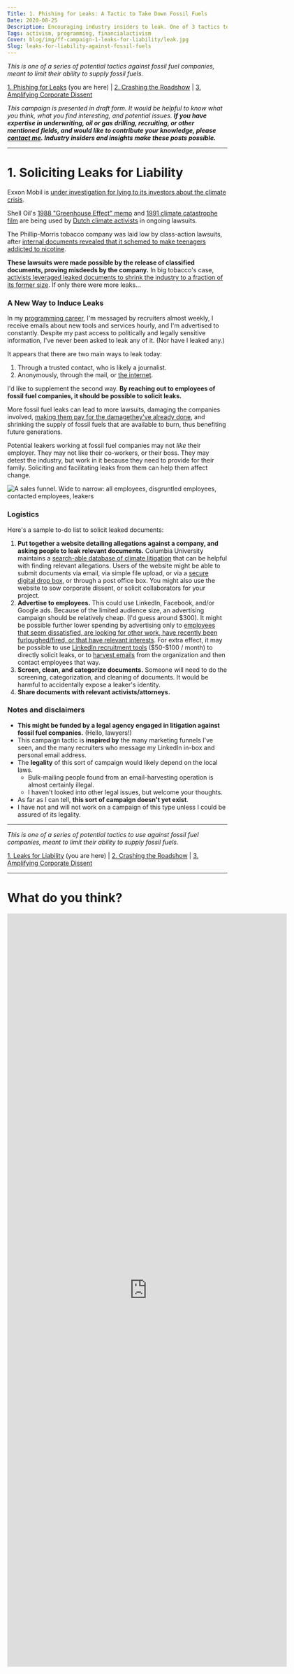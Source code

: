 ```yaml
---
Title: 1. Phishing for Leaks: A Tactic to Take Down Fossil Fuels
Date: 2020-08-25
Description: Encouraging industry insiders to leak. One of 3 tactics to take down fossil fuels.
Tags: activism, programming, financialactivism
Cover: blog/img/ff-campaign-1-leaks-for-liability/leak.jpg
Slug: leaks-for-liability-against-fossil-fuels
---
```


_This is one of a series of potential tactics against fossil fuel companies, meant to limit their ability to supply fossil fuels._

[1. Phishing for Leaks](./leaks-for-liability-against-fossil-fuels) (you are here) | [2. Crashing the Roadshow](./crash-the-roadshow-against-fossil-fuels) | [3. Amplifying Corporate Dissent](./amplifying-corporate-dissent-against-fossil-fuels)

_This campaign is presented in draft form. It would be helpful to know what you think, what you find interesting, and potential issues. **If you have expertise in underwriting, oil or gas drilling, recruiting, or other mentioned fields, and would like to contribute your knowledge, please [contact me](#survey). Industry insiders and insights make these posts possible.**_

---

# 1. Soliciting Leaks for Liability

Exxon Mobil is [under investigation for lying to its investors about the climate crisis](https://www.mass.gov/lists/attorney-generals-office-exxon-investigation).

Shell Oil's [1988 &quot;Greenhouse Effect&quot; memo](https://climateinvestigations.org/shell-oil-climate-documents/) and [1991 climate catastrophe film](https://thecorrespondent.com/6286/if-shell-knew-climate-change-was-dire-25-years-ago-why-still-business-as-usual-today/692773774-4d15b476) are being used by [Dutch climate activists](https://www.theguardian.com/environment/2018/apr/04/friends-of-the-earth-threatens-to-sue-shell-over-climate-change-contributions) in ongoing lawsuits.

The Phillip-Morris tobacco company was laid low by class-action lawsuits, after [internal documents revealed that it schemed to make teenagers addicted to nicotine](https://theoutline.com/post/4382/big-tobacco-knew-way-more-about-addiction-than-it-let-on).

**These lawsuits were made possible by the release of classified documents, proving misdeeds by the company.** In big tobacco's case, [activists leveraged leaked documents to shrink the industry to a fraction of its former size](https://en.wikipedia.org/wiki/Tobacco_Master_Settlement_Agreement). If only there were more leaks…

### A New Way to Induce Leaks

In my [programming career]({static}/resume), I'm messaged by recruiters almost weekly, I receive emails about new tools and services hourly, and I'm advertised to constantly. Despite my past access to politically and legally sensitive information, I've never been asked to leak any of it. (Nor have I leaked any.)

It appears that there are two main ways to leak today:

1. Through a trusted contact, who is likely a journalist.
2. Anonymously, through the mail, or [the internet](http://www.climatedocleaks.com/).

I'd like to supplement the second way. **By reaching out to employees of fossil fuel companies, it should be possible to solicit leaks.**

More fossil fuel leaks can lead to more lawsuits, damaging the companies involved, [making them pay for the damage](https://www.scientificamerican.com/article/cities-sue-big-oil-for-damages-from-rising-seas/)[they've already done](https://www.bostonglobe.com/metro/2018/07/02/faced-with-costs-climate-change-sues-fossil-fuel-companies/mGflVecLlTflLHCmBHYzAM/story.html), and shrinking the supply of fossil fuels that are available to burn, thus benefiting future generations.

Potential leakers working at fossil fuel companies may not _like_ their employer. They may not like their co-workers, or their boss. They may detest the industry, but work in it because they need to provide for their family. Soliciting and facilitating leaks from them can help them affect change.

![A sales funnel. Wide to narrow: all employees, disgruntled employees, contacted employees, leakers]({static}blog/img/ff-campaign-1-leaks-for-liability/leaker-funnel.png)

### Logistics

Here's a sample to-do list to solicit leaked documents:

1. **Put together a website detailing allegations against a company, and asking people to leak relevant documents.** Columbia University maintains a [search-able database of climate litigation](http://climatecasechart.com/) that can be helpful with finding relevant allegations. Users of the website might be able to submit documents via email, via simple file upload, or via a [secure digital drop box](https://securedrop.org/), or through a post office box. You might also use the website to sow corporate dissent, or solicit collaborators for your project.
2. **Advertise to employees.** This could use LinkedIn, Facebook, and/or Google ads. Because of the limited audience size, an advertising campaign should be relatively cheap. (I'd guess around \$300). It might be possible further lower spending by advertising only to [employees that seem dissatisfied, are looking for other work, have recently been furloughed/fired, or that have relevant interests](https://www.facebook.com/business/ads/ad-targeting). For extra effect, it may be possible to use [LinkedIn recruitment tools](https://business.linkedin.com/talent-solutions/recruiter) (\$50-\$100 / month) to directly solicit leaks, or to [harvest emails](https://en.wikipedia.org/wiki/Email-address_harvesting) from the organization and then contact employees that way.
3. **Screen, clean, and categorize documents.** Someone will need to do the screening, categorization, and cleaning of documents. It would be harmful to accidentally expose a leaker's identity.
4. **Share documents with relevant activists/attorneys.**

### Notes and disclaimers

- **This might be funded by a legal agency engaged in litigation against fossil fuel companies.** (Hello, lawyers!)
- This campaign tactic is **inspired by** the many marketing funnels I've seen, and the many recruiters who message my LinkedIn in-box and personal email address.
- The **legality** of this sort of campaign would likely depend on the local laws.
  - Bulk-mailing people found from an email-harvesting operation is almost certainly illegal.
  - I haven't looked into other legal issues, but welcome your thoughts.
- As far as I can tell, **this sort of campaign doesn't yet exist**.
- I have not and will not work on a campaign of this type unless I could be assured of its legality.

---

_This is one of a series of potential tactics to use against fossil fuel companies, meant to limit their ability to supply fossil fuels._

[1. Leaks for Liability](./leaks-for-liability-against-fossil-fuels) (you are here) | [2. Crashing the Roadshow](./crash-the-roadshow-against-fossil-fuels) | [3. Amplifying Corporate Dissent](./amplifying-corporate-dissent-against-fossil-fuels)

---

<a name="survey"></a>
# What do you think?
<iframe src="https://docs.google.com/forms/d/e/1FAIpQLSf6yAaSzKE1FuO6nQQX882V36upqQJ3_OXj9NanSFSCxU3_yA/viewform?embedded=true" width="640" height="1722" frameborder="0" marginheight="0" marginwidth="0">Loading Survey…</iframe>
